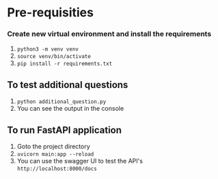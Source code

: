 # Pre-requisities

### Create new virtual environment and install the requirements
1. `python3 -m venv venv`
2. `source venv/bin/activate`
3. `pip install -r requirements.txt`

## To test additional questions
1. `python additional_question.py`
2. You can see the output in the console

## To run FastAPI application
1. Goto the project directory
2. `uvicorn main:app --reload`
3. You can use the swagger UI to test the API's `http://localhost:8000/docs`
